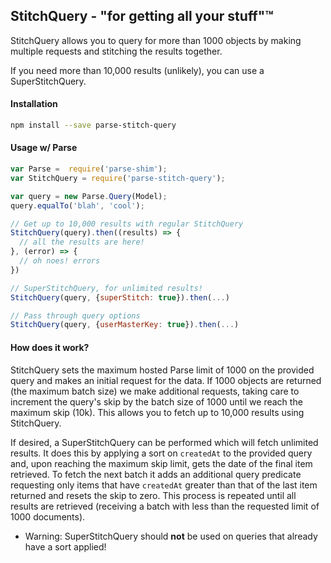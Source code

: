 ## StitchQuery - "for getting all your stuff"™

StitchQuery allows you to query for more than 1000 objects by making multiple requests and stitching
the results together.

If you need more than 10,000 results (unlikely), you can use a SuperStitchQuery.

#### Installation
```sh
npm install --save parse-stitch-query
```

#### Usage w/ Parse
```js
var Parse =  require('parse-shim');
var StitchQuery = require('parse-stitch-query');

var query = new Parse.Query(Model);
query.equalTo('blah', 'cool');

// Get up to 10,000 results with regular StitchQuery
StitchQuery(query).then((results) => {
  // all the results are here!
}, (error) => {
  // oh noes! errors
})

// SuperStitchQuery, for unlimited results!
StitchQuery(query, {superStitch: true}).then(...)

// Pass through query options 
StitchQuery(query, {userMasterKey: true}).then(...)
```

#### How does it work?

StitchQuery sets the maximum hosted Parse limit of 1000 on the provided query and makes an initial
request for the data. If 1000 objects are returned (the maximum batch size) we make additional
requests, taking care to increment the query's skip by the batch size of 1000 until we reach the
maximum skip (10k). This allows you to fetch up to 10,000 results using StitchQuery.

If desired, a SuperStitchQuery can be performed which will fetch unlimited results. It does this by
applying a sort on `createdAt` to the provided query and, upon reaching the maximum skip limit, gets
the date of the final item retrieved. To fetch the next batch it adds an additional query predicate
requesting only items that have `createdAt` greater than that of the last item returned and resets
the skip to zero. This process is repeated until all results are retrieved (receiving a batch with
less than the requested limit of 1000 documents).

 - Warning: SuperStitchQuery should **not** be used on queries that already have a sort applied!
